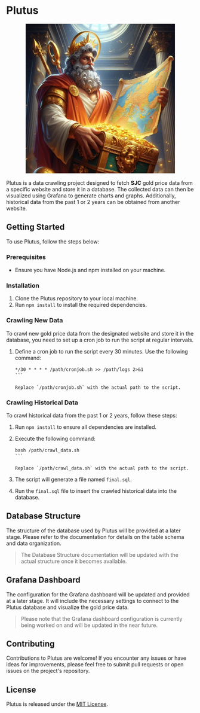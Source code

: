 # Plutus


<p align="center">
  <img src="./assets/plutus.jpeg" alt="Plutus" width="400" height="400">
</p>

Plutus is a data crawling project designed to fetch **SJC** gold price data from a specific website and store it in a database. The collected data can then be visualized using Grafana to generate charts and graphs. Additionally, historical data from the past 1 or 2 years can be obtained from another website.

## Getting Started

To use Plutus, follow the steps below:

### Prerequisites

- Ensure you have Node.js and npm installed on your machine.

### Installation

1. Clone the Plutus repository to your local machine.
2. Run `npm install` to install the required dependencies.

### Crawling New Data

To crawl new gold price data from the designated website and store it in the database, you need to set up a cron job to run the script at regular intervals.

1. Define a cron job to run the script every 30 minutes. Use the following command:

   ````
   */30 * * * * /path/cronjob.sh >> /path/logs 2>&1
   ```

   Replace `/path/cronjob.sh` with the actual path to the script.

### Crawling Historical Data

To crawl historical data from the past 1 or 2 years, follow these steps:

1. Run `npm install` to ensure all dependencies are installed.
2. Execute the following command:

   ````
   bash /path/crawl_data.sh
   ```

   Replace `/path/crawl_data.sh` with the actual path to the script.

3. The script will generate a file named `final.sql`.
4. Run the `final.sql` file to insert the crawled historical data into the database.

## Database Structure

The structure of the database used by Plutus will be provided at a later stage. Please refer to the documentation for details on the table schema and data organization.

> The Database Structure documentation will be updated with the actual structure once it becomes available.


## Grafana Dashboard

The configuration for the Grafana dashboard will be updated and provided at a later stage. It will include the necessary settings to connect to the Plutus database and visualize the gold price data.

> Please note that the Grafana dashboard configuration is currently being worked on and will be updated in the near future.


## Contributing

Contributions to Plutus are welcome! If you encounter any issues or have ideas for improvements, please feel free to submit pull requests or open issues on the project's repository.

## License

Plutus is released under the [MIT License](https://opensource.org/licenses/MIT).
